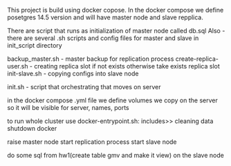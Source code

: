 This project is build using docker copose.
In the docker compose we define posetgres 14.5 version and will
have master node and slave repplica.

There are script that runs as initialization of master node called db.sql
Also - there are several .sh scripts and config files for master and slave
in init_script directory


backup_master.sh - master backup for replication process
create-replica-user.sh - creating replica slot if not exists otherwise
take exists replica slot
init-slave.sh - copying configs into slave node

init.sh - script that orchestrating that moves on server


in the docker compose .yml file we define volumes we copy on the server 
so it will be visible for server, names, ports

to run whole cluster use docker-entrypoint.sh:
includes>>
cleaning data
shutdown docker

raise master node
start replication process
start slave node

do some sql from hw1(create table gmv and make it view) on the slave node
